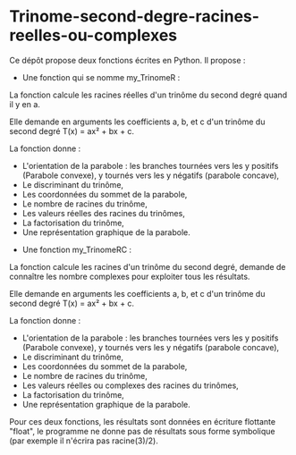 # Trinome-second-degre-racines-reelles-ou-complexes
Ce dépôt propose deux fonctions écrites en Python.
Il propose : 

* Une fonction qui se nomme my_TrinomeR :

La fonction calcule les racines réelles d'un trinôme du second degré quand il y en a.

Elle demande en arguments les coefficients a, b, et c d'un trinôme du second degré T(x) = ax² + bx + c.

La fonction donne :
- L'orientation de la parabole : les branches tournées vers les y positifs (Parabole convexe), y tournés vers les y négatifs (parabole concave),
- Le discriminant du trinôme,
- Les coordonnées du sommet de la parabole,
- Le nombre de racines du trinôme,
- Les valeurs réelles des racines du trinômes,
- La factorisation du trinôme,
- Une représentation graphique de la parabole.


* Une fonction my_TrinomeRC :

La fonction calcule les racines d'un trinôme du second degré, demande de connaître les nombre complexes pour exploiter tous les résultats.

Elle demande en arguments les coefficients a, b, et c d'un trinôme du second degré T(x) = ax² + bx + c.

La fonction donne :
- L'orientation de la parabole : les branches tournées vers les y positifs (Parabole convexe), y tournés vers les y négatifs (parabole concave),
- Le discriminant du trinôme,
- Les coordonnées du sommet de la parabole,
- Le nombre de racines du trinôme,
- Les valeurs réelles ou complexes des racines du trinômes,
- La factorisation du trinôme,
- Une représentation graphique de la parabole.

Pour ces deux fonctions, les résultats sont données en écriture flottante "float", le programme ne donne pas de résultats sous forme symbolique (par exemple il n'écrira pas racine(3)/2).
